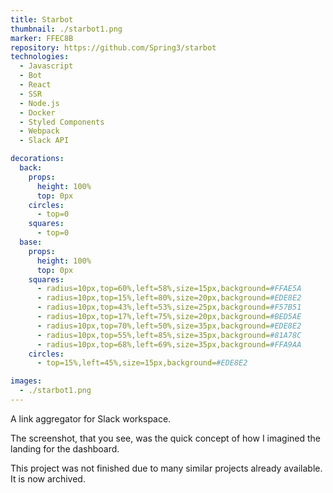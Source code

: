 ```yaml
---
title: Starbot
thumbnail: ./starbot1.png
marker: FFEC8B
repository: https://github.com/Spring3/starbot
technologies:
  - Javascript
  - Bot
  - React
  - SSR
  - Node.js
  - Docker
  - Styled Components
  - Webpack
  - Slack API

decorations:
  back:
    props:
      height: 100%
      top: 0px
    circles:
      - top=0      
    squares:
      - top=0
  base:
    props:
      height: 100%
      top: 0px
    squares:
      - radius=10px,top=60%,left=58%,size=15px,background=#FFAE5A
      - radius=10px,top=15%,left=80%,size=20px,background=#EDE8E2
      - radius=10px,top=43%,left=53%,size=25px,background=#F57B51
      - radius=10px,top=17%,left=75%,size=20px,background=#BED5AE
      - radius=10px,top=70%,left=50%,size=35px,background=#EDE8E2
      - radius=10px,top=55%,left=85%,size=35px,background=#81A78C
      - radius=10px,top=68%,left=69%,size=35px,background=#FFA9AA
    circles:
      - top=15%,left=45%,size=15px,background=#EDE8E2

images:
  - ./starbot1.png
---
```


A link aggregator for Slack workspace.

The screenshot, that you see, was the quick concept of how I imagined the landing for the dashboard.

This project was not finished due to many similar projects already available. It is now archived.
